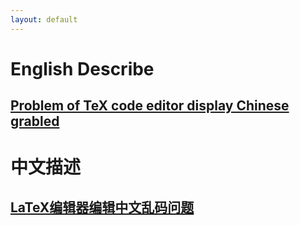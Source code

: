 ```yaml
---
layout: default
---
```

# English Describe

## [Problem of TeX code editor display Chinese grabled](garbledproblem1en)





# 中文描述

## [LaTeX编辑器编辑中文乱码问题](garbledproblem1cn)